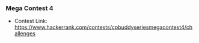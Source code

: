 ### Mega Contest 4 


* Contest Link: https://www.hackerrank.com/contests/cpbuddyseriesmegacontest4/challenges
